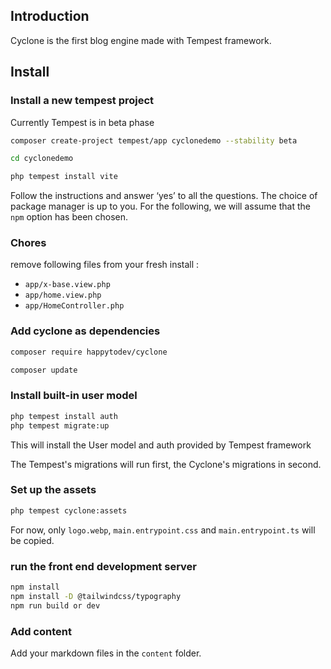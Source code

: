 
## Introduction

Cyclone is the first blog engine made with Tempest framework.

## Install

### Install a new tempest project

Currently Tempest is in beta phase

```bash
composer create-project tempest/app cyclonedemo --stability beta
```

```bash
cd cyclonedemo
```


```bash
php tempest install vite
```

Follow the instructions and answer ‘yes’ to all the questions.
The choice of package manager is up to you. For the following, we will assume that the `npm` option has been chosen.

### Chores

remove following files from your fresh install : 

- `app/x-base.view.php` 
- `app/home.view.php` 
- `app/HomeController.php` 


### Add cyclone as dependencies

```bash
composer require happytodev/cyclone
```

```bash
composer update
```

### Install built-in user model

```bash
php tempest install auth
php tempest migrate:up
```

This will install the User model and auth provided by Tempest framework

The Tempest's migrations will run first, the Cyclone's migrations in second.

### Set up the assets

```bash
php tempest cyclone:assets
```

For now, only `logo.webp`, `main.entrypoint.css` and `main.entrypoint.ts` will be copied.

### run the front end development server

```bash
npm install
npm install -D @tailwindcss/typography
npm run build or dev
```

### Add content

Add your markdown files in the `content` folder.
